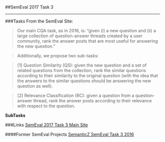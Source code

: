 ##SemEval 2017 Task 3
***

###Tasks
From the SemEval Site:
> Our main CQA task, as in 2016, is:
> “given (i) a new question and (ii) a large collection of question-answer threads created by a user community, rank the 
> answer posts that are most useful for answering the new question.”

> Additionally, we propose two sub-tasks:

> [1] Question Similarity (QS): given the new question and a set of related questions from the collection, rank the similar 
> questions according to their similarity to the original question (with the idea that the answers to the similar
> questions should be answering the new question as well).

> [2] Relevance Classification (RC): given a question from a question-answer thread, rank the answer posts according to 
> their relevance with respect to the question.


**SubTasks**


###Links
[SemEval 2017 Task 3 Main Site](http://alt.qcri.org/semeval2016/task3/)

####Former SemEval Projects
[SemanticZ SemEval Task 3 2016](http://m-mitchell.com/NAACL-2016/SemEval/pdf/SemEval123.pdf)
